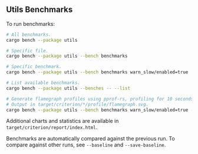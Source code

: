 ## Utils Benchmarks

To run benchmarks:

```sh
# All benchmarks.
cargo bench --package utils

# Specific file.
cargo bench --package utils --bench benchmarks

# Specific benchmark.
cargo bench --package utils --bench benchmarks warn_slow/enabled=true

# List available benchmarks.
cargo bench --package utils --benches -- --list

# Generate flamegraph profiles using pprof-rs, profiling for 10 seconds.
# Output in target/criterion/*/profile/flamegraph.svg.
cargo bench --package utils --bench benchmarks warn_slow/enabled=true --profile-time 10
```

Additional charts and statistics are available in `target/criterion/report/index.html`.

Benchmarks are automatically compared against the previous run. To compare against other runs, see
`--baseline` and `--save-baseline`.